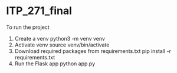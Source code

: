 # ITP_271_final

To run the project
1. Create a venv
   python3 -m venv venv
2. Activate venv
   source venv/bin/activate
3. Download required packages from requirements.txt
   pip install -r requirements.txt
4. Run the Flask app
   python app.py
